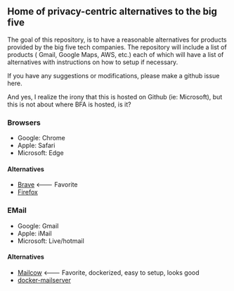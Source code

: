 ## Home of privacy-centric alternatives to the big five

The goal of this repository, is to have a reasonable alternatives for products provided by the big five tech companies.
The repository will include a list of products ( Gmail, Google Maps, AWS, etc.) each of which will have a list of alternatives with instructions on how to setup if necessary.

If you have any suggestions or modifications, please make a github issue here.

And yes, I realize the irony that this is hosted on Github (ie: Microsoft), but this is not about where BFA is hosted, is it?

### Browsers

- Google: Chrome
- Apple: Safari
- Microsoft: Edge

#### Alternatives

- [Brave](https://brave.com/) <--- Favorite
- [Firefox](https://www.mozilla.org/firefox/)



### EMail

- Google: Gmail
- Apple: iMail
- Microsoft: Live/hotmail

#### Alternatives

 - [Mailcow](https://mailcow.github.io/) <--- Favorite, dockerized, easy to setup, looks good
 - [docker-mailserver](https://github.com/tomav/docker-mailserver)
 






